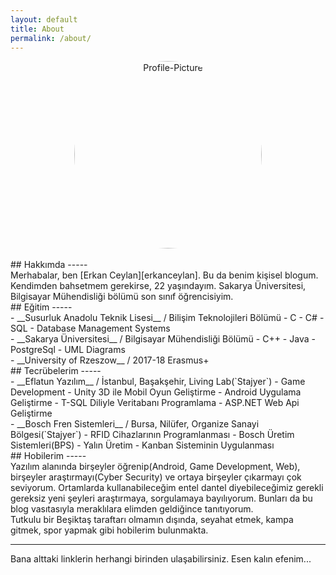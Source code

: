 ```yaml
---
layout: default
title: About
permalink: /about/
---
```

<center>
<img style="height:300px;width:300px;border-radius: 50%;" src="https://user-images.githubusercontent.com/9788440/32659603-c2c1cc26-c61f-11e7-92df-0b7eda5de520.jpg" title="Profile-Picture" class="profile">
</center>
<br/>
## Hakkımda
-----
<br/>
Merhabalar, ben [Erkan Ceylan][erkanceylan]. Bu da benim kişisel blogum.
<br/>
Kendimden bahsetmem gerekirse, 22 yaşındayım. Sakarya Üniversitesi, Bilgisayar Mühendisliği bölümü son sınıf öğrencisiyim.  
<br/>
## Eğitim
-----  
<br/>
- __Susurluk Anadolu Teknik Lisesi__ / Bilişim Teknolojileri Bölümü
	- C
	- C#
	- SQL
	- Database Management Systems  
<br/>
- __Sakarya Üniversitesi__ / Bilgisayar Mühendisliği Bölümü
	- C++
	- Java
	- PostgreSql
	- UML Diagrams  
<br/>
- __University of Rzeszow__ / 2017-18 Erasmus+  
<br/>
## Tecrübelerim
-----
<br/>
- __Eflatun Yazılım__ / İstanbul, Başakşehir, Living Lab(`Stajyer`)
    - Game Development
	- Unity 3D ile Mobil Oyun Geliştirme
	- Android Uygulama Geliştirme
	- T-SQL Diliyle Veritabanı Programlama
	- ASP.NET Web Api Geliştirme
<br/>
- __Bosch Fren Sistemleri__ / Bursa, Nilüfer, Organize Sanayi Bölgesi(`Stajyer`)
	- RFID Cihazlarının Programlanması
	- Bosch Üretim Sistemleri(BPS)
	- Yalın Üretim
	- Kanban Sisteminin Uygulanması

<br/>
## Hobilerim
-----  
<br/>	
Yazılım alanında birşeyler öğrenip(Android, Game Development, Web), birşeyler araştırmayı(Cyber Security) ve ortaya birşeyler çıkarmayı çok seviyorum. Ortamlarda kullanabileceğim
entel dantel diyebileceğimiz gerekli gereksiz yeni şeyleri araştırmaya, sorgulamaya bayılıyorum. Bunları da bu blog vasıtasıyla
meraklılara elimden geldiğince tanıtıyorum.  
<br/>
Tutkulu bir Beşiktaş taraftarı olmamın dışında, seyahat etmek, kampa gitmek, spor yapmak gibi hobilerim bulunmakta.  
<br/>

***********

Bana alttaki linklerin herhangi birinden ulaşabilirsiniz. Esen kalın efenim...  

  

[erkanceylan]: https://erkanceylan.com
